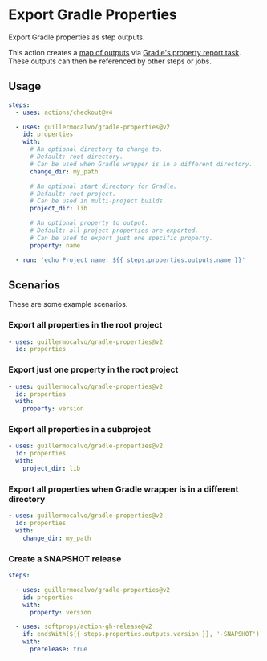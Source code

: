 # Export Gradle Properties

Export Gradle properties as step outputs.

This action creates a [map of outputs](https://docs.github.com/en/actions/using-jobs/defining-outputs-for-jobs) via
[Gradle's property report task](https://docs.gradle.org/current/dsl/org.gradle.api.tasks.diagnostics.PropertyReportTask.html).
These outputs can then be referenced by other steps or jobs.


## Usage

```yml
steps:
  - uses: actions/checkout@v4

  - uses: guillermocalvo/gradle-properties@v2
    id: properties
    with:
      # An optional directory to change to.
      # Default: root directory.
      # Can be used when Gradle wrapper is in a different directory.
      change_dir: my_path

      # An optional start directory for Gradle.
      # Default: root project.
      # Can be used in multi-project builds.
      project_dir: lib

      # An optional property to output.
      # Default: all project properties are exported.
      # Can be used to export just one specific property.
      property: name

  - run: 'echo Project name: ${{ steps.properties.outputs.name }}'
```


## Scenarios

These are some example scenarios.


### Export all properties in the root project

```yml
- uses: guillermocalvo/gradle-properties@v2
  id: properties
```


### Export just one property in the root project

```yml
- uses: guillermocalvo/gradle-properties@v2
  id: properties
  with:
    property: version
```


### Export all properties in a subproject

```yml
- uses: guillermocalvo/gradle-properties@v2
  id: properties
  with:
    project_dir: lib
```


### Export all properties when Gradle wrapper is in a different directory

```yml
- uses: guillermocalvo/gradle-properties@v2
  id: properties
  with:
    change_dir: my_path
```


### Create a SNAPSHOT release

```yml
steps:

  - uses: guillermocalvo/gradle-properties@v2
    id: properties
    with:
      property: version

  - uses: softprops/action-gh-release@v2
    if: endsWith(${{ steps.properties.outputs.version }}, '-SNAPSHOT')
    with:
      prerelease: true
```
